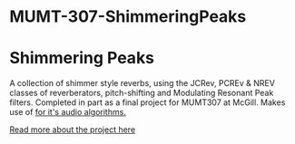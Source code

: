 # MUMT-307-ShimmeringPeaks
<h1> Shimmering Peaks </h1>
A collection of shimmer style reverbs, using the JCRev, PCREv & NREV classes of reverberators, pitch-shifting and Modulating Resonant Peak filters. Completed in part as a final project for MUMT307 at McGill. Makes use of <a href="https://ccrma.stanford.edu/software/stk/"STK</a> for it's audio algorithms.

 <a href="https://kaseypocius.github.io/MUMT-307-ShimmeringPeaks/about"> Read more about the project here </a>
